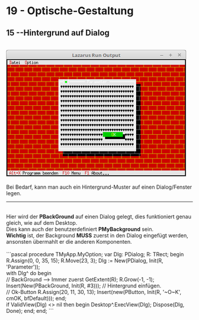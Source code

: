# 19 - Optische-Gestaltung
## 15 --Hintergrund auf Dialog
<br>
<img src="image.png" alt="Selfhtml"><br><br>
Bei Bedarf, kann man auch ein Hintergrund-Muster auf einen Dialog/Fenster legen.<br>
<hr><br>
Hier wird der <b>PBackGround</b> auf einen Dialog gelegt, dies funktioniert genau gleich, wie auf dem Desktop.<br>
Dies kann auch der benutzerdefiniert <b>PMyBackground</b> sein.<br>
<b>Wichtig</b> ist, der Background <b>MUSS</b> zuerst in den Dialog eingefügt werden,<br>
ansonsten übermahlt er die anderen Komponenten.<br>
<br>
```pascal
  procedure TMyApp.MyOption;
  var
    Dlg: PDialog;
    R: TRect;
  begin
    R.Assign(0, 0, 35, 15);
    R.Move(23, 3);
    Dlg := New(PDialog, Init(R, 'Parameter'));
<br>
    with Dlg^ do begin
<br>
      // BackGround --> Immer zuerst
      GetExtent(R);
      R.Grow(-1, -1);
      Insert(New(PBackGround, Init(R, #3)));  // Hintergrund einfügen.
<br>
      // Ok-Button
      R.Assign(20, 11, 30, 13);
      Insert(new(PButton, Init(R, '~O~K', cmOK, bfDefault)));
    end;
<br>
    if ValidView(Dlg) <> nil then begin
      Desktop^.ExecView(Dlg);
      Dispose(Dlg, Done);
    end;
  end;
```
<br>

